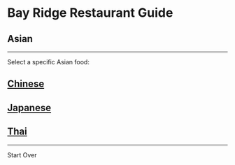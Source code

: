 # Bay Ridge Restaurant Guide
## Asian
---
Select a specific Asian food:
## [Chinese](asian/chinese.md)
## [Japanese](asian/japenese.md)
## [Thai](asian/thai.md)
---
Start Over
